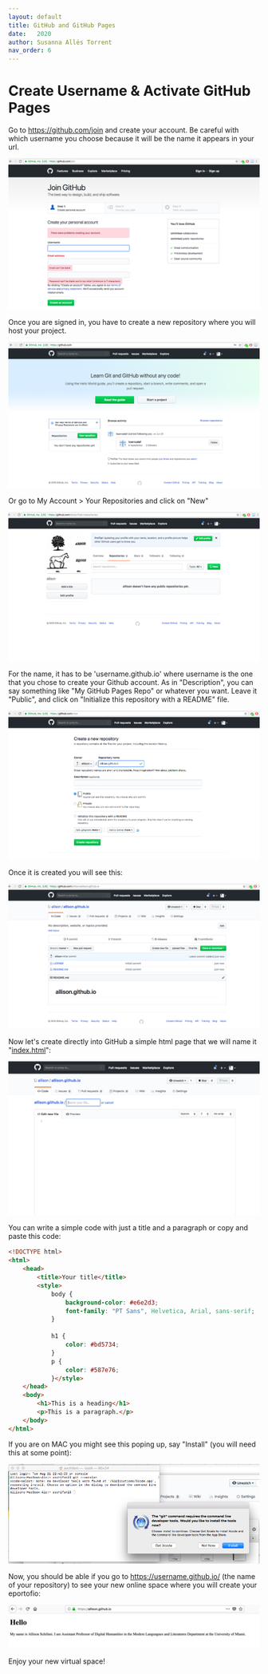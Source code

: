 ```yaml
---
layout: default
title: GitHub and GitHub Pages
date:   2020
author: Susanna Allés Torrent
nav_order: 6
---
```


# Create Username & Activate GitHub Pages 

Go to <https://github.com/join> and create your account. Be careful with which username you choose because it will be the name it appears in your url. 

![Create Username](https://github.com/susannalles/DHPracticum/blob/gh-pages/practice/img/01.png)

Once you are signed in, you have to create a new repository where you will host your project. 

![Create Repository](https://github.com/susannalles/DHPracticum/blob/gh-pages/practice/img/02.png)

Or go to My Account > Your Repositories and click on "New"

![Text](https://github.com/susannalles/DHPracticum/blob/gh-pages/practice/img/03.png)

For the name, it has to be 'username.github.io' where username is the one that you chose to create your Github account. As in "Description", you can say something like "My GitHub Pages Repo" or whatever you want. Leave it "Public", and click on "Initialize this repository with a README" file. 

![Text](https://github.com/susannalles/DHPracticum/blob/gh-pages/practice/img/05.png)

Once it is created you will see this: 

![Text](https://github.com/susannalles/DHPracticum/blob/gh-pages/practice/img/06.png)

Now let's create directly into GitHub a simple html page that we will name it "[index.html](https://github.com/susannalles/DHPracticum/blob/gh-pages/practice/index2.html)":

![Text](https://github.com/susannalles/DHPracticum/blob/gh-pages/practice/img/07.png)

You can write a simple code with just a title and a paragraph or copy and paste this code: 

```html
<!DOCTYPE html>
<html>
    <head>
        <title>Your title</title>
        <style>
            body {
                background-color: #e6e2d3;
                font-family: "PT Sans", Helvetica, Arial, sans-serif;
            }
            
            h1 {
                color: #bd5734;
            }
            p {
                color: #587e76;
            }</style>
    </head>
    <body>
        <h1>This is a heading</h1>
        <p>This is a paragraph.</p>
    </body>
</html>
```

If you are on MAC you might see this poping up, say "Install" (you will need this at some point):

![Text](https://github.com/susannalles/DHPracticum/blob/gh-pages/practice/img/08.png)

Now, you should be able if you go to https://username.github.io/ (the name of your repository) to see your new online space where you will create your eportofio: 

![Text](https://github.com/susannalles/DHPracticum/blob/gh-pages/practice/img/09.png)

Enjoy your new virtual space! 
